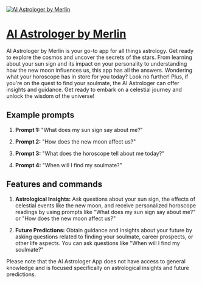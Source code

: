 [![AI Astrologer by Merlin](https://files.oaiusercontent.com/file-N3QpW3Vaj5Xmjne9QId1Hqm0?se=2123-10-17T05%3A36%3A49Z&sp=r&sv=2021-08-06&sr=b&rscc=max-age%3D31536000%2C%20immutable&rscd=attachment%3B%20filename%3D3D%2520Character%2520Portrait%2520of%2520Merlin%2520in%2520a%2520Mystical%2520Forest.jpg&sig=RQU8Z9RhQI9xYMiIp0MXBC9NqEixxZRDXd1VP7utEYo%3D)](https://chat.openai.com/g/g-dpGcqgS3l-ai-astrologer-by-merlin)

# [AI Astrologer by Merlin](https://chat.openai.com/g/g-dpGcqgS3l-ai-astrologer-by-merlin)

AI Astrologer by Merlin is your go-to app for all things astrology. Get ready to explore the cosmos and uncover the secrets of the stars. From learning about your sun sign and its impact on your personality to understanding how the new moon influences us, this app has all the answers. Wondering what your horoscope has in store for you today? Look no further! Plus, if you're on the quest to find your soulmate, the AI Astrologer can offer insights and guidance. Get ready to embark on a celestial journey and unlock the wisdom of the universe!

## Example prompts

1. **Prompt 1:** "What does my sun sign say about me?"

2. **Prompt 2:** "How does the new moon affect us?"

3. **Prompt 3:** "What does the horoscope tell about me today?"

4. **Prompt 4:** "When will I find my soulmate?"

## Features and commands

1. **Astrological Insights:** Ask questions about your sun sign, the effects of celestial events like the new moon, and receive personalized horoscope readings by using prompts like "What does my sun sign say about me?" or "How does the new moon affect us?"

2. **Future Predictions:** Obtain guidance and insights about your future by asking questions related to finding your soulmate, career prospects, or other life aspects. You can ask questions like "When will I find my soulmate?"

Please note that the AI Astrologer App does not have access to general knowledge and is focused specifically on astrological insights and future predictions.